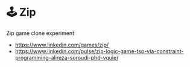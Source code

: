 # 🕹️ Zip

Zip game clone experiment

- https://www.linkedin.com/games/zip/
- https://www.linkedin.com/pulse/zip-logic-game-tsp-via-constraint-programming-alireza-soroudi-phd-vquie/
